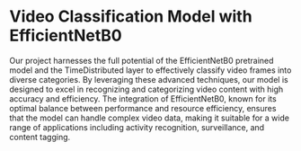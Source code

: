# Video Classification Model with EfficientNetB0 
Our  project harnesses the full potential of the EfficientNetB0 pretrained model and the TimeDistributed layer to effectively classify video frames into diverse categories. By leveraging these advanced techniques, our model is designed to excel in recognizing and categorizing video content with high accuracy and efficiency. The integration of EfficientNetB0, known for its optimal balance between performance and resource efficiency, ensures that the model can handle complex video data, making it suitable for a wide range of applications including activity recognition, surveillance, and content tagging.
